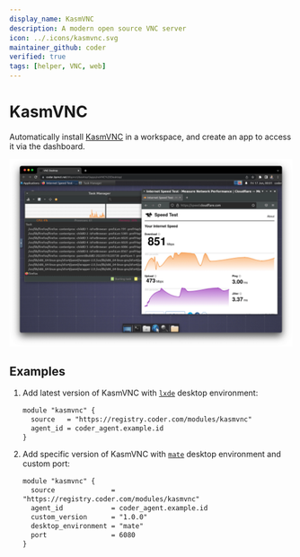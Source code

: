 ```yaml
---
display_name: KasmVNC
description: A modern open source VNC server
icon: ../.icons/kasmvnc.svg
maintainer_github: coder
verified: true
tags: [helper, VNC, web]
---
```


# KasmVNC

Automatically install [KasmVNC](https://kasmweb.com/kasmvnc.png) in a workspace, and create an app to access it via the dashboard.

![KasmVNC](../.images/kasmvnc.png)

## Examples

1. Add latest version of KasmVNC with [`lxde`](https://www.lxde.org/) desktop environment:

   ```hcl
   module "kasmvnc" {
     source   = "https://registry.coder.com/modules/kasmvnc"
     agent_id = coder_agent.example.id
   }

   ```

2. Add specific version of KasmVNC with [`mate`](https://mate-desktop.org/) desktop environment and custom port:

   ```hcl
   module "kasmvnc" {
     source              = "https://registry.coder.com/modules/kasmvnc"
     agent_id            = coder_agent.example.id
     custom_version      = "1.0.0"
     desktop_environment = "mate"
     port                = 6080
   }

   ```

